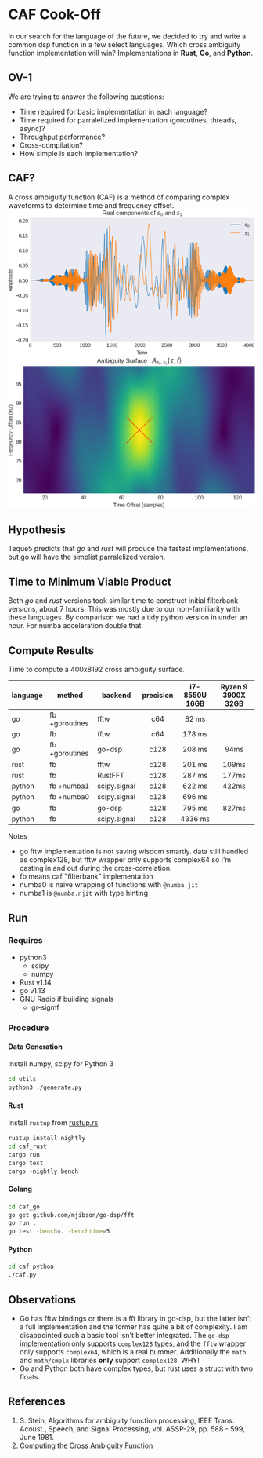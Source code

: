 # CAF Cook-Off
In our search for the language of the future, we decided to try and write a common dsp function in a few select languages. Which cross ambiguity function implementation will win? Implementations in **Rust**, **Go**, and **Python**.

## OV-1
We are trying to answer the following questions:
* Time required for basic implementation in each language?
* Time required for parralelized implementation (goroutines, threads, async)?
* Throughput performance?
* Cross-compilation?
* How simple is each implementation?

## CAF?
A cross ambiguity function (CAF) is a method of comparing complex waveforms to determine time and frequency offset.
![Signals Under Test](/docs/s0s1-time.png)
![CAF Surface](/docs/s0s1-caf.png)

## Hypothesis
Teque5 predicts that *go* and *rust* will produce the fastest implementations, but go will have the simplist parralelized version.

## Time to Minimum Viable Product
Both *go* and *rust* versions took similar time to construct initial filterbank versions, about 7 hours. This was mostly due to our non-familiarity with these languages. By comparison we had a tidy python version in under an hour. For numba acceleration double that.

## Compute Results
Time to compute a 400x8192 cross ambiguity surface.

| language | method         | backend      | precision | i7-8550U 16GB | Ryzen 9 3900X 32GB |
|----------|----------------|--------------|:---------:|:-------------:|:------------------:|
| go       | fb +goroutines | fftw         |     c64   |      82 ms    |                    |
| go       | fb             | fftw         |     c64   |     178 ms    |                    |
| go       | fb +goroutines | go-dsp       |    c128   |     208 ms    |         94ms       |
| rust     | fb             | fftw         |    c128   |     201 ms    |        109ms       |
| rust     | fb             | RustFFT      |    c128   |     287 ms    |        177ms       |
| python   | fb +numba1     | scipy.signal |    c128   |     622 ms    |        422ms       |
| python   | fb +numba0     | scipy.signal |    c128   |     696 ms    |                    |
| go       | fb             | go-dsp       |    c128   |     795 ms    |        827ms       |
| python   | fb             | scipy.signal |    c128   |    4336 ms    |                    |

Notes
* go fftw implementation is not saving wisdom smartly. data still handled as complex128, but fftw wrapper only supports complex64 so i'm casting in and out during the cross-correlation.
* fb means caf "filterbank" implementation
* numba0 is naive wrapping of functions with `@numba.jit`
* numba1 is `@numba.njit` with type hinting

## Run
### Requires
* python3
    * scipy
    * numpy
* Rust v1.14
* go v1.13
* GNU Radio if building signals
    * gr-sigmf

### Procedure
#### Data Generation
Install numpy, scipy for Python 3
```bash
cd utils
python3 ./generate.py
```
#### Rust
Install `rustup` from [rustup.rs](https://rustup.rs/)
```bash
rustup install nightly
cd caf_rust
cargo run
cargo test
cargo +nightly bench
```
#### Golang
```bash
cd caf_go
go get github.com/mjibson/go-dsp/fft
go run .
go test -bench=. -benchtime=5
```
#### Python
```bash
cd caf_python
./caf.py
```

## Observations
* Go has fftw bindings or there is a fft library in go-dsp, but the latter isn't a full implementation and the former has quite a bit of complexity. I am disappointed such a basic tool isn't better integrated. The `go-dsp` implementation only supports `complex128` types, and the `fftw` wrapper only supports `complex64`, which is a real bummer. Additionally the `math` and `math/cmplx` libraries **only** support `complex128`. WHY!
* Go and Python both have complex types, but rust uses a struct with two floats.

## References
1) S. Stein, Algorithms for ambiguity function processing,  IEEE Trans. Acoust., Speech, and Signal Processing, vol. ASSP-29, pp. 588 - 599, June 1981.
2) [Computing the Cross Ambiguity Function](http://ws.binghamton.edu/fowler/Fowler%20Personal%20Page/Publications_files/MS_Thesis_Chris_Yatrakis.pdf)
